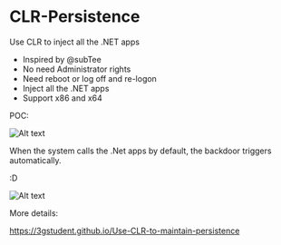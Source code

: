 # CLR-Persistence
Use CLR to inject all the .NET apps

- Inspired by @subTee
- No need Administrator rights
- Need reboot or log off and re-logon
- Inject all the .NET apps
- Support x86 and x64

POC:

![Alt text](https://raw.githubusercontent.com/3gstudent/CLR-Injection/master/poc.gif)


When the system calls the .Net apps by default, the backdoor triggers automatically. 

:D

![Alt text](https://raw.githubusercontent.com/3gstudent/CLR-Injection/master/autorun.png)

More details:

https://3gstudent.github.io/Use-CLR-to-maintain-persistence
